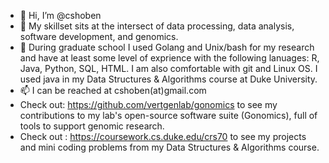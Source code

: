 - 👋 Hi, I’m @cshoben
- 👀 My skillset sits at the intersect of data processing, data analysis, software development, and genomics. 
- 🌱 During graduate school I used Golang and Unix/bash for my research and have at least some level of exprience with the following lanuages: R, Java, Python, SQL, HTML. I am also comfortable with git and Linux OS. I used java in my Data Structures & Algorithms course at Duke University.
- 📫 I can be reached at cshoben(at)gmail.com 
- Check out: https://github.com/vertgenlab/gonomics to see my contributions to my lab's open-source software suite (Gonomics), full of tools to support genomic research. 
- Check out : https://coursework.cs.duke.edu/crs70 to see my projects and mini coding problems from my Data Structures & Algorithms course. 

<!---
cshoben/cshoben is a ✨ special ✨ repository because its `README.md` (this file) appears on your GitHub profile.
You can click the Preview link to take a look at your changes.
--->
